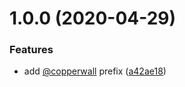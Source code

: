 # 1.0.0 (2020-04-29)


### Features

* add [@copperwall](https://github.com/copperwall) prefix ([a42ae18](https://github.com/copperwall/codefresh-sandbox/commit/a42ae184fe08e4a6baf6e7695471177480d76fed))
